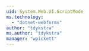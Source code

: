 ```yaml
---
uid: System.Web.UI.ScriptMode
ms.technology: 
  - "dotnet-webforms"
author: "tdykstra"
ms.author: "tdykstra"
manager: "wpickett"
---
```

